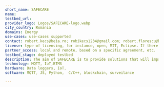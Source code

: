 ```yaml
---
short_name: SAFECARE 
name: 
testbed_url: 
provider_logo: Logos/SAFECARE-logo.webp
city_country: Romania
domains: Energy
use-cases: use-cases supported
contact: robert.kecs@beia.ro; robikecs1234@gmail.com; robert.florescu@beia.ro
license: type of licensing, for instance, open, MIT, Eclipse. If there are IPRs, please state so.
partner_access: local and remote, based on a specific agreement, etc.
testbed_stage: deployed testbed
description: The aim of SAFECARE is to provide solutions that will improve physical and cyber security in a seamless and cost effective way. Thereby, it promotes new technologies and novel approaches to enhance threat prevention, threat detection, incident response and mitigation of impacts.
technology: MQTT, IoT,BTMS
hardware: Data loggers, IoT,  
software: MQTT, JS, Python,  C/C++, blockchain, surveilance

---
```

